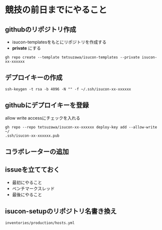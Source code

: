 # 競技の前日までにやること

## githubのリポジトリ作成

- isucon-templatesをもとにリポジトリを作成する
- **private** にする

```shell
gh repo create --template tetsuzawa/isucon-templates --private isucon-xx-xxxxxx
```

## デプロイキーの作成

```shell
ssh-keygen -t rsa -b 4096 -N "" -f ~/.ssh/isucon-xx-xxxxxx
```


## githubにデプロイキーを登録

allow write accessにチェックを入れる

```shell
gh repo --repo tetsuzawa/isucon-xx-xxxxxx deploy-key add --allow-write ~/
.ssh/isucon-xx-xxxxxx.pub
```

## コラボレーターの追加

## issueを立てておく

- 最初にやること
- ベンチマークスレッド
- 最後にやること


## isucon-setupのリポジトリ名書き換え

`inventories/production/hosts.yml`
